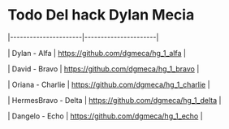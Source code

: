 # Todo Del hack Dylan Mecia 
|----------------------|----------------------|

| Dylan - Alfa  | https://github.com/dgmeca/hg_1_alfa |

| David - Bravo  | https://github.com/dgmeca/hg_1_bravo |

| Oriana - Charlie | https://github.com/dgmeca/hg_1_charlie | 

| HermesBravo - Delta | https://github.com/dgmeca/hg_1_delta | 

| Dangelo - Echo | https://github.com/dgmeca/hg_1_echo | 
